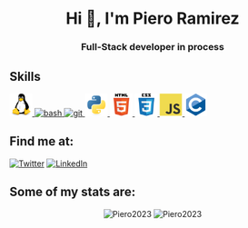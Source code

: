 <h1 align="center">Hi 👋, I'm Piero Ramirez</h1>
<h3 align="center">Full-Stack developer in process</h3>

</div>

## Skills

<div>
  <a href="https://www.linux.org/" target="_blank" rel="noreferrer"> <img src="https://raw.githubusercontent.com/devicons/devicon/master/icons/linux/linux-original.svg" alt="linux" width="40" height="40"/>
</a>
  <a href="https://www.gnu.org/software/bash/" target="_blank" rel="noreferrer"> <img src="https://www.vectorlogo.zone/logos/gnu_bash/gnu_bash-icon.svg" alt="bash" width="40" height="40"/> </a>
  <a href="https://git-scm.com/" target="_blank" rel="noreferrer"> <img src="https://www.vectorlogo.zone/logos/git-scm/git-scm-icon.svg" alt="git" width="40" height="40"/>
</a>
  <a href="https://www.python.org" target="_blank" rel="noreferrer"> <img src="https://raw.githubusercontent.com/devicons/devicon/master/icons/python/python-original.svg" alt="python" width="40" height="40"/>
</a>
  <a href="https://www.w3.org/html/" target="_blank" rel="noreferrer"> <img src="https://raw.githubusercontent.com/devicons/devicon/master/icons/html5/html5-original-wordmark.svg" alt="html5" width="40" height="40"/>
</a>
  <a href="https://www.w3schools.com/css/" target="_blank" rel="noreferrer"> <img src="https://raw.githubusercontent.com/devicons/devicon/master/icons/css3/css3-original-wordmark.svg" alt="css3" width="40" height="40"/>
</a>
  <a href="https://developer.mozilla.org/en-US/docs/Web/JavaScript" target="_blank" rel="noreferrer"> <img src="https://raw.githubusercontent.com/devicons/devicon/master/icons/javascript/javascript-original.svg" alt="javascript" width="40" height="40"/>
</a>
  <a href="https://www.cprogramming.com/" target="_blank" rel="noreferrer"> <img src="https://raw.githubusercontent.com/devicons/devicon/master/icons/c/c-original.svg" alt="c" width="40" height="40"/>
</a>
</div>

## Find me at:

[![Twitter](https://img.shields.io/badge/Twitter-@PieroFernandoR1-1DA1F2?style=for-the-badge&logo=twitter&logoColor=white&labelColor=101010)](https://twitter.com/PieroFernandoR1)
[![LinkedIn](https://img.shields.io/badge/LinkedIn-Piero_Ramirez-0077B5?style=for-the-badge&logo=linkedin&logoColor=white&labelColor=101010)](https://www.linkedin.com/in/piero-fernando-ram%C3%ADrez-esteban-33b8b822a/)

## Some of my stats are:

<div align="center">
  <img width="43%" src="https://github-readme-stats.vercel.app/api/top-langs?username=Piero2023&show_icons=true&locale=en&layout=compact&theme=tokyonight" alt="Piero2023">
  <img width="51%" src="https://github-readme-stats.vercel.app/api?username=Piero2023&show_icons=true&locale=en&theme=tokyonight" alt="Piero2023">
</div>
